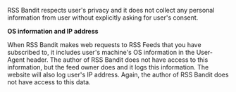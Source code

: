 RSS Bandit respects user's privacy and it does not collect any personal information from user without explicitly asking for user's consent.

**OS information and IP address**

When RSS Bandit makes web requests to RSS Feeds that you have subscribed to, it includes user's machine's OS information in the User-Agent header. The author of RSS Bandit does not have access to this information, but the feed owner does and it logs this information.
The website will also log user's IP address. Again, the author of RSS Bandit does not have access to this data.



